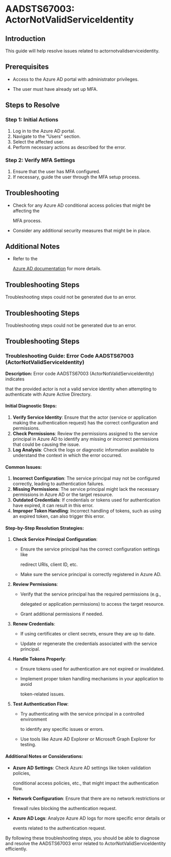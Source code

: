 
# AADSTS67003: ActorNotValidServiceIdentity


## Introduction

This guide will help resolve issues related to actornotvalidserviceidentity.


## Prerequisites


* Access to the Azure AD portal with administrator privileges.

* The user must have already set up MFA.


## Steps to Resolve


### Step 1: Initial Actions

1. Log in to the Azure AD portal.
2. Navigate to the "Users" section.
3. Select the affected user.
4. Perform necessary actions as described for the error.


### Step 2: Verify MFA Settings

1. Ensure that the user has MFA configured.
2. If necessary, guide the user through the MFA setup process.


## Troubleshooting


* Check for any Azure AD conditional access policies that might be affecting the

  MFA process.

* Consider any additional security measures that might be in place.


## Additional Notes


* Refer to the

  [Azure AD 
documentation](https://learn.microsoft.com/en-us/azure/active-directory/)
  for more details.


## Troubleshooting Steps

Troubleshooting steps could not be generated due to an error.


## Troubleshooting Steps

Troubleshooting steps could not be generated due to an error.


## Troubleshooting Steps


### Troubleshooting Guide: Error Code AADSTS67003 (ActorNotValidServiceIdentity)

**Description:** Error code AADSTS67003 (ActorNotValidServiceIdentity) indicates

that the provided actor is not a valid service identity when attempting to
authenticate with Azure Active Directory.


#### Initial Diagnostic Steps:

1. **Verify Service Identity**: Ensure that the actor (service or application
   making the authentication request) has the correct configuration and
   permissions.
2. **Check Permissions**: Review the permissions assigned to the service
   principal in Azure AD to identify any missing or incorrect permissions that
   could be causing the issue.
3. **Log Analysis**: Check the logs or diagnostic information available to
   understand the context in which the error occurred.


#### Common Issues:

1. **Incorrect Configuration**: The service principal may not be configured
   correctly, leading to authentication failures.
2. **Missing Permissions**: The service principal might lack the necessary
   permissions in Azure AD or the target resource.
3. **Outdated Credentials**: If credentials or tokens used for authentication
   have expired, it can result in this error.
4. **Improper Token Handling**: Incorrect handling of tokens, such as using an
   expired token, can also trigger this error.


#### Step-by-Step Resolution Strategies:

1. **Check Service Principal Configuration**:

   * Ensure the service principal has the correct configuration settings like

     redirect URIs, client ID, etc.
   * Make sure the service principal is correctly registered in Azure AD.

2. **Review Permissions**:

   * Verify that the service principal has the required permissions (e.g.,

     delegated or application permissions) to access the target resource.
   * Grant additional permissions if needed.

3. **Renew Credentials**:

   * If using certificates or client secrets, ensure they are up to date.

   * Update or regenerate the credentials associated with the service principal.

4. **Handle Tokens Properly**:

   * Ensure tokens used for authentication are not expired or invalidated.

   * Implement proper token handling mechanisms in your application to avoid

     token-related issues.

5. **Test Authentication Flow**:
   * Try authenticating with the service principal in a controlled environment

     to identify any specific issues or errors.
   * Use tools like Azure AD Explorer or Microsoft Graph Explorer for testing.


#### Additional Notes or Considerations:


* **Azure AD Settings**: Check Azure AD settings like token validation policies,

  conditional access policies, etc., that might impact the authentication flow.

* **Network Configuration**: Ensure that there are no network restrictions or

  firewall rules blocking the authentication request.

* **Azure AD Logs**: Analyze Azure AD logs for more specific error details or

  events related to the authentication request.

By following these troubleshooting steps, you should be able to diagnose and
resolve the AADSTS67003 error related to ActorNotValidServiceIdentity
efficiently.